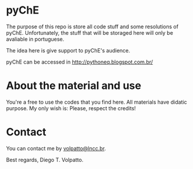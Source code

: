 pyChE
=====

The purpose of this repo is store all code stuff and some resolutions of pyChE. 
Unfortunately, the stuff that will be storaged here will only be avaliable in portuguese.

The idea here is give support to pyChE's audience.

pyChE can be accessed in http://pythoneq.blogspot.com.br/

About the material and use
=====

You're a free to use the codes that you find here. All materials have didatic purpose. My only wish is: Please,
respect the credits!

Contact
=====

You can contact me by volpatto@lncc.br.

Best regards,
Diego T. Volpatto.
